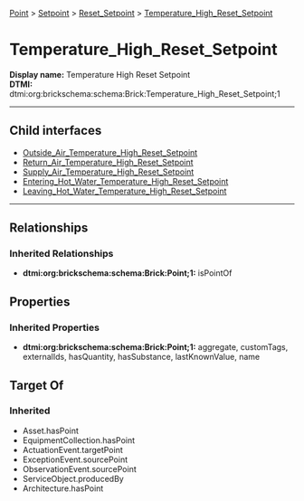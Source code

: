 [Point](../../../Point.md) > [Setpoint](../../Setpoint.md) > [Reset_Setpoint](../Reset_Setpoint.md) > [Temperature_High_Reset_Setpoint](.)
# Temperature_High_Reset_Setpoint

**Display name:** Temperature High Reset Setpoint<br />
**DTMI:** dtmi:org:brickschema:schema:Brick:Temperature_High_Reset_Setpoint;1

---


## Child interfaces
* [Outside_Air_Temperature_High_Reset_Setpoint](Outside_Air_Temperature_High_Reset_Setpoint.md)
* [Return_Air_Temperature_High_Reset_Setpoint](Return_Air_Temperature_High_Reset_Setpoint.md)
* [Supply_Air_Temperature_High_Reset_Setpoint](Supply_Air_Temperature_High_Reset_Setpoint.md)
* [Entering_Hot_Water_Temperature_High_Reset_Setpoint](Entering_Hot_Water_Temperature_High_Reset_Setpoint/Entering_Hot_Water_Temperature_High_Reset_Setpoint.md)
* [Leaving_Hot_Water_Temperature_High_Reset_Setpoint](Leaving_Hot_Water_Temperature_High_Reset_Setpoint/Leaving_Hot_Water_Temperature_High_Reset_Setpoint.md)

---
## Relationships
### Inherited Relationships
* **dtmi:org:brickschema:schema:Brick:Point;1:** isPointOf
## Properties
### Inherited Properties
* **dtmi:org:brickschema:schema:Brick:Point;1:** aggregate, customTags, externalIds, hasQuantity, hasSubstance, lastKnownValue, name
## Target Of
### Inherited
* Asset.hasPoint
* EquipmentCollection.hasPoint
* ActuationEvent.targetPoint
* ExceptionEvent.sourcePoint
* ObservationEvent.sourcePoint
* ServiceObject.producedBy
* Architecture.hasPoint
